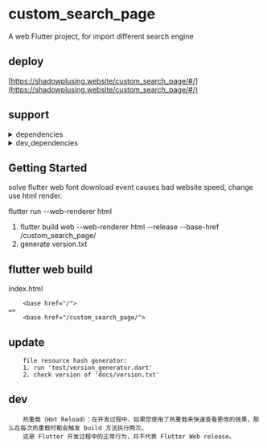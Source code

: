 # custom_search_page

A web Flutter project, for import different search engine

## deploy
[https://shadowplusing.website/custom_search_page/#/](https://shadowplusing.website/custom_search_page/#/)

## support
<details>
<summary>dependencies</summary>
1. [sembast](https://pub.dev/packages/sembast)<br>
2. [sembast_web](https://pub.dev/packages/sembast_web)<br>
3. [get_it](https://pub.dev/packages/get_it)<br>
4. [cached_network_image](https://pub.dev/packages/cached_network_image)<br>
5. [event_bus](https://pub.dev/packages/event_bus)<br>
6. [loading_animations](https://pub.dev/packages/loading_animations)<br>
7. [flutter_colorpicker](https://pub.dev/packages/flutter_colorpicker)<br>
8. [http](https://pub.dev/packages/http)
</details>
<details>
<summary>dev_dependencies</summary>
1. [crypto](https://pub.dev/packages/crypto)<br>
</details>

## Getting Started
solve flutter web font download event causes bad website speed, change use html render.

flutter run --web-renderer html

1. flutter build web --web-renderer html --release --base-href /custom_search_page/
2. generate version.txt

## flutter web build
index.html
```
    <base href="/">
=>
    <base href="/custom_search_page/">
```

## update
```
    file resource hash generator:
    1. run 'test/version_generator.dart'
    2. check version of 'docs/version.txt'
```

## dev
```
    热重载（Hot Reload）：在开发过程中，如果您使用了热重载来快速查看更改的效果，那么在每次热重载时都会触发 build 方法执行两次。
    这是 Flutter 开发过程中的正常行为，并不代表 Flutter Web release。
```